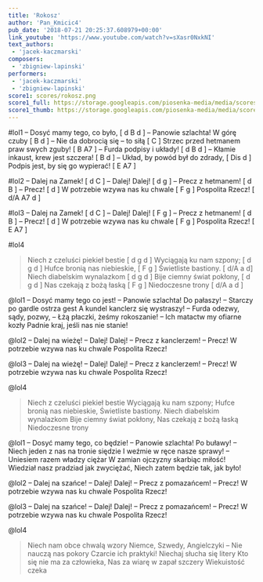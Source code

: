 ```yaml
---
title: 'Rokosz'
author: 'Pan_Kmicic4'
pub_date: '2018-07-21 20:25:37.608979+00:00'
link_youtube: 'https://www.youtube.com/watch?v=sXasr0NxkNI'
text_authors:
 - 'jacek-kaczmarski'
composers:
 - 'zbigniew-lapinski'
performers:
 - 'jacek-kaczmarski'
 - 'zbigniew-lapinski'
score1: scores/rokosz.png
score1_full: https://storage.googleapis.com/piosenka-media/media/scores/rokosz.png
score1_thumb: https://storage.googleapis.com/piosenka-media/media/scores/rokosz.png.180x0_q85_upscale.png
---
```


#lol1
– Dosyć mamy tego, co było, [ d B d ]
– Panowie szlachta! W górę czuby [ B d ]
– Nie da dobrocią się – to siłą [ C ]
Strzec przed hetmanem praw swych zguby! [ B A7 ]
– Furda podpisy i układy! [ d B d ]
– Kłamie inkaust, krew jest szczera! [ B d ]
– Układ, by powód był do zdrady, [ Dis d ]
Podpis jest, by się go wypierać! [ E A7 ]

#lol2
– Dalej na Zamek! [ d C ]
– Dalej! Dalej! [ d g ]
– Precz z hetmanem! [ d B ]
– Precz! [ d ]
W potrzebie wzywa nas ku chwale [ F g ]
Pospolita Rzecz! [ d/A A7 d ]

#lol3
– Dalej na Zamek! [ d C ]
– Dalej! Dalej! [ F g ]
– Precz z hetmanem!  [ d B ]
– Precz! [ d ] 
W potrzebie wzywa nas ku chwale [ F g ] 
Pospolita Rzecz! [ E A7 ]

#lol4
>Niech z czeluści piekieł bestie [ d g d ]
>Wyciągają ku nam szpony; [ d g d ]
>Hufce bronią nas niebieskie, [ F g ]
>Świetliste bastiony. [ d/A a d]
>Niech diabelskim wynalazkom [ d g d ]
>Bije ciemny świat pokłony, [ d g d ]
>Nas czekają z bożą łaską [ F g ]
>Niedoczesne trony [ d/A a d ]

@lol1
– Dosyć mamy tego co jest!
– Panowie szlachta! Do pałaszy!
– Starczy po gardle ostrza gest
A kundel kanclerz się wystraszy!
– Furda odezwy, sądy, pozwy,
– Łżą płaczki, żeśmy rokoszanie!
– Ich matactw my ofiarne kozły
Padnie kraj, jeśli nas nie stanie!

@lol2
– Dalej na wieżę!
– Dalej! Dalej!
– Precz z kanclerzem!
– Precz!
W potrzebie wzywa nas ku chwale
Pospolita Rzecz!

@lol3
– Dalej na wieżę!
– Dalej! Dalej!
– Precz z kanclerzem!
– Precz!
W potrzebie wzywa nas ku chwale
Pospolita Rzecz!

@lol4
>Niech z czeluści piekieł bestie
>Wyciągają ku nam szpony;
>Hufce bronią nas niebieskie,
>Świetliste bastiony.
>Niech diabelskim wynalazkom
>Bije ciemny świat pokłony,
>Nas czekają z bożą łaską
>Niedoczesne trony

@lol1
– Dosyć mamy tego, co będzie!
– Panowie szlachta! Po buławy!
– Niech jeden z nas na tronie siędzie
I weźmie w ręce nasze sprawy!
– Uniesiem razem władzy ciężar
W zamian ojczyzny skarbiąc miłość!
Wiedział nasz pradziad jak zwyciężać,
Niech zatem będzie tak, jak było!

@lol2
– Dalej na szańce!
– Dalej! Dalej!
– Precz z pomazańcem!
– Precz!
W potrzebie wzywa nas ku chwale
Pospolita Rzecz!

@lol3
– Dalej na szańce!
– Dalej! Dalej!
– Precz z pomazańcem!
– Precz!
W potrzebie wzywa nas ku chwale
Pospolita Rzecz!

@lol4
>Niech nam obce chwalą wzory
>Niemce, Szwedy, Angielczyki –
>Nie nauczą nas pokory
>Czarcie ich praktyki!
>Niechaj słucha się litery
>Kto się nie ma za człowieka,
>Nas za wiarę w zapał szczery
>Wiekuistość czeka
